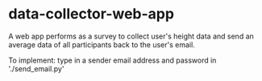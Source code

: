 # data-collector-web-app
 A web app performs as a survey to collect user's height data and send an average data of all participants back to the user's email.

To implement: type in a sender email address and password in './send_email.py'